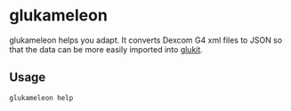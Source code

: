 glukameleon
===========

glukameleon helps you adapt. It converts Dexcom G4 xml files to JSON so that the data can be more easily
imported into [glukit](https://mygluk.it).

Usage
-----

`glukameleon help`
